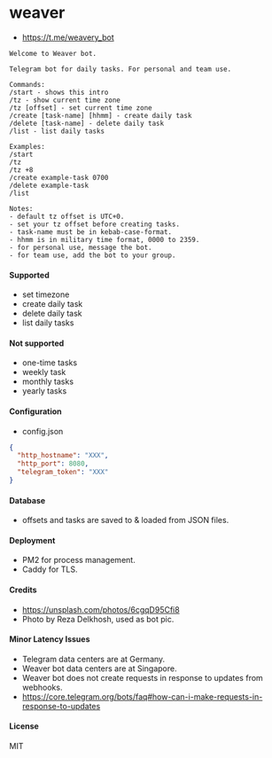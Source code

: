 # weaver

- https://t.me/weavery_bot

```
Welcome to Weaver bot.

Telegram bot for daily tasks. For personal and team use.

Commands:
/start - shows this intro
/tz - show current time zone
/tz [offset] - set current time zone
/create [task-name] [hhmm] - create daily task
/delete [task-name] - delete daily task
/list - list daily tasks

Examples:
/start
/tz
/tz +8
/create example-task 0700
/delete example-task
/list

Notes:
- default tz offset is UTC+0.
- set your tz offset before creating tasks.
- task-name must be in kebab-case-format.
- hhmm is in military time format, 0000 to 2359.
- for personal use, message the bot.
- for team use, add the bot to your group. 
```

#### Supported

- set timezone
- create daily task
- delete daily task
- list daily tasks

#### Not supported

- one-time tasks
- weekly task
- monthly tasks
- yearly tasks

#### Configuration

- config.json

```json
{
  "http_hostname": "XXX",
  "http_port": 8080,
  "telegram_token": "XXX"
}
```

#### Database

- offsets and tasks are saved to & loaded from JSON files.

#### Deployment

- PM2 for process management.
- Caddy for TLS.

#### Credits

- https://unsplash.com/photos/6cgqD95Cfi8
- Photo by Reza Delkhosh, used as bot pic.

#### Minor Latency Issues

- Telegram data centers are at Germany.
- Weaver bot data centers are at Singapore.
- Weaver bot does not create requests in response to updates from webhooks.
- https://core.telegram.org/bots/faq#how-can-i-make-requests-in-response-to-updates

#### License

MIT